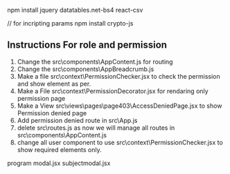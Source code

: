 npm install jquery datatables.net-bs4 react-csv

 // for incripting params
 npm install crypto-js

## Instructions For role and permission
1. Change the src\components\AppContent.js for routing
2. Change the src\components\AppBreadcrumb.js
3. Make a file src\context\PermissionChecker.jsx to check the permission and show element as per.
4. Make a File src\context\PermissionDecorator.jsx for rendaring only permission page
5. Make a View src\views\pages\page403\AccessDeniedPage.jsx to show Permission denied page
6. Add permission denied route in src\App.js
7. delete src\routes.js as now we will manage all routes in src\components\AppContent.js
8. change all user component to use src\context\PermissionChecker.jsx to show required elements only.

program modal.jsx
subjectmodal.jsx
